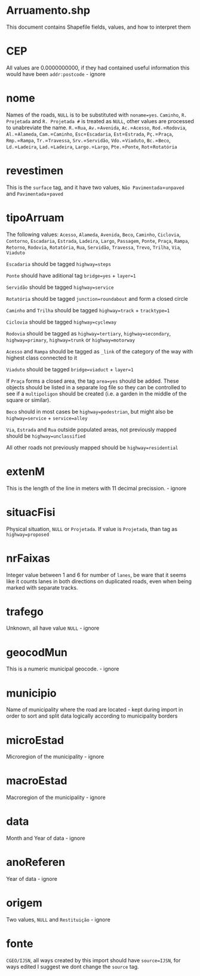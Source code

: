 Arruamento.shp
=========

This document contains Shapefile fields, values, and how to interpret them

CEP
=====

All values are 0.0000000000, if they had contained useful information this would have been `addr:postcode` - ignore

nome
=======

Names of the roads, `NULL` is to be substituted with `noname=yes`. `Caminho`, `R. Projetada` and `R. Projetada #` is treated as `NULL`, other values are processed to unabreviate the name. `R.`=`Rua`, `Av.`=`Avenida`, `Ac.`=`Acesso`, `Rod.`=`Rodovia`, `Al.`=`Alameda`, `Cam.`=`Caminho`, `Esc`=`Escadaria`, `Est`=`Estrada`, `Pç.`=`Praça`, `Rmp.`=`Rampa`, `Tr.`=`Travessa`, `Srv.`=`Servidão`, `Vdo.`=`Viaduto`, `Bc.`=`Beco`, `Ld.`=`Ladeira`, `Lad.`=`Ladeira`, `Largo.`=`Largo`, `Pte.`=`Ponte`, `Rot`=`Rotatória`

revestimen
=======

This is the `surface` tag, and it have two values, `Não Pavimentada`=`unpaved` and `Pavimentada`=`paved`


tipoArruam
=======

The following values: `Acesso`, `Alameda`, `Avenida`, `Beco`, `Caminho`, `Ciclovia`, `Contorno`, `Escadaria`, `Estrada`, `Ladeira`, `Largo`, `Passagem`, `Ponte`, `Praça`, `Rampa`, `Retorno`, `Rodovia`, `Rotatória`, `Rua`, `Servidão`, `Travessa`, `Trevo`, `Trilha`, `Via`, `Viaduto`

`Escadaria` should be tagged `highway=steps`

`Ponte` should have aditional tag `bridge=yes` + `layer=1`

`Servidão` should be tagged `highway=service`

`Rotatória` should be tagged `junction=roundabout` and form a closed circle

`Caminho` and `Trilha` should be tagged `highway=track` + `tracktype=1`

`Ciclovia` should be tagged `highway=cycleway`

`Rodovia` should be tagged as `highway=tertiary`, `highway=secondary`, `highway=primary`, `highway=trunk` or `highway=motorway`

`Acesso` and `Rampa` should be tagged as `_link` of the category of the way with highest class connected to it

`Viaduto` should be tagged `bridge=viaduct` + `layer=1`

If `Praça` forms a closed area, the tag `area=yes` should be added. These objects should be listed in a separate log file so they can be controlled to see if a `multipoligon` should be created (i.e. a garden in the middle of the square or similar).

`Beco` should in most cases be `highway=pedestrian`, but might also be `highway=service` + `service=alley`

`Via`, `Estrada` and `Rua` outside populated areas, not previously mapped should be `highway=unclassified`

All other roads not previously mapped should be `highway=residential`

extenM
=======

This is the length of the line in meters with 11 decimal precission. - ignore

situacFisi
========

Physical situation, `NULL` or `Projetada`. If value is `Projetada`, than tag as `highway=proposed`

nrFaixas
=======

Integer value between 1 and 6 for number of `lanes`, be ware that it seems like it counts lanes in both directions on duplicated roads, even when being marked with separate tracks.

trafego
=======

Unknown, all have value `NULL` - ignore

geocodMun
=======

This is a numeric municipal geocode. - ignore

municipio
========

Name of municipality where the road are located - kept during import in order to sort and split data logically according to municipality borders

microEstad
=======

Microregion of the municipality - ignore

macroEstad
=======

Macroregion of the municipality - ignore

data
======

Month and Year of data - ignore

anoReferen
======

Year of data - ignore

origem
======

Two values, `NULL` and `Restituição` - ignore

fonte
======

`CGEO/IJSN`, all ways created by this import should have `source=IJSN`, for ways edited I suggest we dont change the `source` tag.

